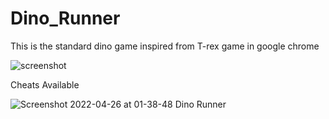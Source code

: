 # Dino_Runner
This is the standard dino game inspired from T-rex game in google chrome


![screenshot](https://user-images.githubusercontent.com/87312799/165258943-223093d9-a3f7-4456-9e7b-b29836ed8fea.gif)

Cheats Available

![Screenshot 2022-04-26 at 01-38-48 Dino Runner](https://user-images.githubusercontent.com/87312799/165259177-e034dce9-4c64-4ba7-9019-a0ebdacdb789.png)
